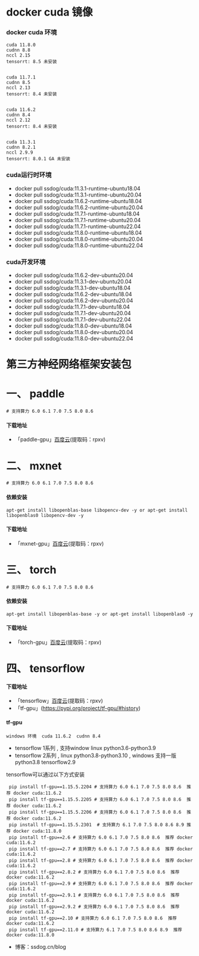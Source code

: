 # docker cuda 镜像


### docker cuda 环境
    cuda 11.8.0   
    cudnn 8.8   
    nccl 2.15   
    tensorrt: 8.5 未安装      


    cuda 11.7.1   
    cudnn 8.5   
    nccl 2.13   
    tensorrt: 8.4 未安装     
 
    
    cuda 11.6.2   
    cudnn 8.4   
    nccl 2.12   
    tensorrt: 8.4 未安装     


    cuda 11.3.1   
    cudnn 8.2.1   
    nccl 2.9.9  
    tensorrt: 8.0.1 GA 未安装

### cuda运行时环境
  - docker pull ssdog/cuda:11.3.1-runtime-ubuntu18.04
  - docker pull ssdog/cuda:11.3.1-runtime-ubuntu20.04
  - docker pull ssdog/cuda:11.6.2-runtime-ubuntu18.04
  - docker pull ssdog/cuda:11.6.2-runtime-ubuntu20.04
  - docker pull ssdog/cuda:11.7.1-runtime-ubuntu18.04
  - docker pull ssdog/cuda:11.7.1-runtime-ubuntu20.04
  - docker pull ssdog/cuda:11.7.1-runtime-ubuntu22.04
  - docker pull ssdog/cuda:11.8.0-runtime-ubuntu18.04
  - docker pull ssdog/cuda:11.8.0-runtime-ubuntu20.04
  - docker pull ssdog/cuda:11.8.0-runtime-ubuntu22.04
### cuda开发环境
  - docker pull ssdog/cuda:11.6.2-dev-ubuntu20.04
  - docker pull ssdog/cuda:11.3.1-dev-ubuntu20.04
  - docker pull ssdog/cuda:11.3.1-dev-ubuntu18.04
  - docker pull ssdog/cuda:11.6.2-dev-ubuntu18.04
  - docker pull ssdog/cuda:11.6.2-dev-ubuntu20.04
  - docker pull ssdog/cuda:11.7.1-dev-ubuntu18.04
  - docker pull ssdog/cuda:11.7.1-dev-ubuntu20.04
  - docker pull ssdog/cuda:11.7.1-dev-ubuntu22.04
  - docker pull ssdog/cuda:11.8.0-dev-ubuntu18.04
  - docker pull ssdog/cuda:11.8.0-dev-ubuntu20.04
  - docker pull ssdog/cuda:11.8.0-dev-ubuntu22.04



    
# 第三方神经网络框架安装包
    
    
# 一、 paddle
    # 支持算力 6.0 6.1 7.0 7.5 8.0 8.6 
    
#### 下载地址
  - 「paddle-gpu」[百度云](https://pan.baidu.com/s/1PXelYOJ2yqWfWfY7qAL4wA?pwd=rpxv )(提取码：rpxv)
  
# 二、 mxnet
    # 支持算力 6.0 6.1 7.0 7.5 8.0 8.6 
#### 依赖安装

    apt-get install libopenblas-base libopencv-dev -y or apt-get install libopenblas0 libopencv-dev -y
#### 下载地址
  - 「mxnet-gpu」[百度云](https://pan.baidu.com/s/1PXelYOJ2yqWfWfY7qAL4wA?pwd=rpxv )(提取码：rpxv)

# 三、  torch
    # 支持算力 6.0 6.1 7.0 7.5 8.0 8.6 

#### 依赖安装
    apt-get install libopenblas-base -y or apt-get install libopenblas0 -y
  
#### 下载地址
  - 「torch-gpu」[百度云](https://pan.baidu.com/s/1PXelYOJ2yqWfWfY7qAL4wA?pwd=rpxv )(提取码：rpxv)
     
      
      
# 四、  tensorflow

#### 下载地址
  - 「tensorflow」[百度云](https://pan.baidu.com/s/1PXelYOJ2yqWfWfY7qAL4wA?pwd=rpxv )(提取码：rpxv)
  - 「tf-gpu」(https://pypi.org/project/tf-gpu/#history)
 
#### tf-gpu
    windows 环境  cuda 11.6.2  cudnn 8.4  
  - tensorflow 1系列 , 支持window linux python3.6-python3.9
  - tensorflow 2系列 , linux python3.8-python3.10 , windows 支持一版 python3.8 tensorflow2.9

     

 tensorflow可以通过以下方式安装
 ```
  pip install tf-gpu==1.15.5.2204 # 支持算力 6.0 6.1 7.0 7.5 8.0 8.6  推荐 docker cuda:11.6.2
  pip install tf-gpu==1.15.5.2205 # 支持算力 6.0 6.1 7.0 7.5 8.0 8.6  推荐 docker cuda:11.6.2
  pip install tf-gpu==1.15.5.2206 # 支持算力 6.0 6.1 7.0 7.5 8.0 8.6  推荐 docker cuda:11.6.2
  pip install tf-gpu==1.15.5.2301  # 支持算力 6.1 7.0 7.5 8.0 8.6 8.9 推荐 docker cuda:11.8.0
  pip install tf-gpu==2.6 # 支持算力 6.0 6.1 7.0 7.5 8.0 8.6  推荐 docker cuda:11.6.2
  pip install tf-gpu==2.7 # 支持算力 6.0 6.1 7.0 7.5 8.0 8.6  推荐 docker cuda:11.6.2
  pip install tf-gpu==2.8 # 支持算力 6.0 6.1 7.0 7.5 8.0 8.6  推荐 docker cuda:11.6.2
  pip install tf-gpu==2.8.2 # 支持算力 6.0 6.1 7.0 7.5 8.0 8.6  推荐 docker cuda:11.6.2
  pip install tf-gpu==2.9 # 支持算力 6.0 6.1 7.0 7.5 8.0 8.6  推荐 docker cuda:11.6.2
  pip install tf-gpu==2.9.1 # 支持算力 6.0 6.1 7.0 7.5 8.0 8.6  推荐 docker cuda:11.6.2
  pip install tf-gpu==2.9.2 # 支持算力 6.0 6.1 7.0 7.5 8.0 8.6  推荐 docker cuda:11.6.2
  pip install tf-gpu==2.10 # 支持算力 6.0 6.1 7.0 7.5 8.0 8.6  推荐 docker cuda:11.6.2
  pip install tf-gpu==2.11.0 # 支持算力 6.1 7.0 7.5 8.0 8.6 8.9  推荐 docker cuda:11.8.0
```
- 博客：ssdog.cn/blog
